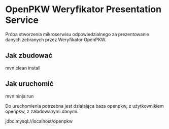 # OpenPKW Weryfikator Presentation Service

Próba stworzenia mikroserwisu odpowiedzialnego za prezentowanie danych zebranych przez Weryfikator OpenPKW.

## Jak zbudować

mvn clean install

## Jak uruchomić

mvn ninja:run

Do uruchomienia potrzebna jest działająca baza openpkw, z użytkownikiem openpkw, z załadowanymi danymi.

jdbc:mysql://localhost/openpkw
